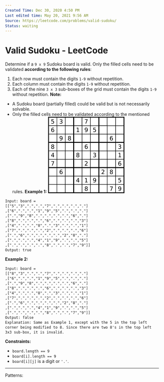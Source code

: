 ```yaml
---
Created Time: Dec 30, 2020 4:50 PM
Last edited time: May 20, 2021 9:56 AM
Source: https://leetcode.com/problems/valid-sudoku/
Status: waiting
---
```


# Valid Sudoku - LeetCode

Determine if a `9 x 9` Sudoku board is valid. Only the filled cells need to be validated **according to the following rules**:
1. Each row must contain the digits `1-9` without repetition.
2. Each column must contain the digits `1-9` without repetition.
3. Each of the nine `3 x 3` sub-boxes of the grid must contain the digits `1-9` without repetition.
**Note:**
- A Sudoku board (partially filled) could be valid but is not necessarily solvable.
- Only the filled cells need to be validated according to the mentioned rules.
**Example 1:**
![Valid%20Sudoku%20-%20LeetCode%208b714b91421d4e4daa53ff37611594c3/250px-Sudoku-by-L2G-20050714.svg.png](Valid%20Sudoku%20-%20LeetCode%208b714b91421d4e4daa53ff37611594c3/250px-Sudoku-by-L2G-20050714.svg.png)
```
Input: board = 
[["5","3",".",".","7",".",".",".","."]
,["6",".",".","1","9","5",".",".","."]
,[".","9","8",".",".",".",".","6","."]
,["8",".",".",".","6",".",".",".","3"]
,["4",".",".","8",".","3",".",".","1"]
,["7",".",".",".","2",".",".",".","6"]
,[".","6",".",".",".",".","2","8","."]
,[".",".",".","4","1","9",".",".","5"]
,[".",".",".",".","8",".",".","7","9"]]
Output: true
```
**Example 2:**
```
Input: board = 
[["8","3",".",".","7",".",".",".","."]
,["6",".",".","1","9","5",".",".","."]
,[".","9","8",".",".",".",".","6","."]
,["8",".",".",".","6",".",".",".","3"]
,["4",".",".","8",".","3",".",".","1"]
,["7",".",".",".","2",".",".",".","6"]
,[".","6",".",".",".",".","2","8","."]
,[".",".",".","4","1","9",".",".","5"]
,[".",".",".",".","8",".",".","7","9"]]
Output: false
Explanation: Same as Example 1, except with the 5 in the top left corner being modified to 8. Since there are two 8's in the top left 3x3 sub-box, it is invalid.
```
**Constraints:**
- `board.length == 9`
- `board[i].length == 9`
- `board[i][j]` is a digit or `'.'`.
---
Patterns: 